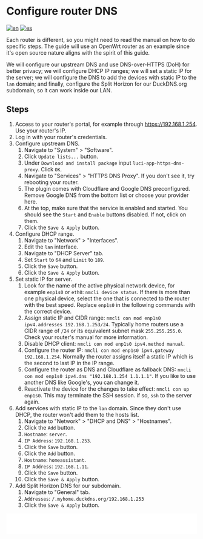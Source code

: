 # Configure router DNS

[![en](https://img.shields.io/badge/lang-en-blue.svg)](Configure%20router%20dns.md)
[![es](https://img.shields.io/badge/lang-es-blue.svg)](Configure%20router%20dns.es.md)

Each router is different, so you might need to read the manual on how to do specific steps. The guide will use an OpenWrt router as an example since it's open source nature aligns with the spirit of this guide.

We will configure our upstream DNS and use DNS-over-HTTPS (DoH) for better privacy; we will configure DHCP IP ranges; we will set a static IP for the server; we will configure the DNS to add the devices with static IP to the `lan` domain; and finally, configure the Split Horizon for our DuckDNS.org subdomain, so it can work inside our LAN.

## Steps

1. Access to your router's portal, for example through https://192.168.1.254. Use your router's IP.
2. Log in with your router's credentials.
3. Configure upstream DNS.
    1. Navigate to "System" > "Software".
    2. Click `Update lists...` button.
    3. Under `Download and install package` input `luci-app-https-dns-proxy`. Click `OK`.
    4. Navigate to "Services" > "HTTPS DNS Proxy". If you don't see it, try rebooting your router.
    5. The plugin comes with Cloudflare and Google DNS preconfigured. Remove Google DNS from the bottom list or choose your provider here.
    6. At the top, make sure that the service is enabled and started. You should see the `Start` and `Enable` buttons disabled. If not, click on them.
    7. Click the `Save & Apply` button.
4. Configure DHCP range.
    1. Navigate to "Network" > "Interfaces".
    2. Edit the `lan` interface.
    3. Navigate to "DHCP Server" tab.
    4. Set `Start` to `64` and `Limit` to `189`.
    5. Click the `Save` button.
    6. Click the `Save & Apply` button.
5. Set static IP for server.
    1. Look for the name of the active physical network device, for example `enp1s0` or `eth0`: `nmcli device status`. If there is more than one physical device, select the one that is connected to the router with the best speed. Replace `enp1s0` in the following commands with the correct device.
    2. Assign static IP and CIDR range: `nmcli con mod enp1s0 ipv4.addresses 192.168.1.253/24`. Typically home routers use a CIDR range of `/24` or its equivalent subnet mask `255.255.255.0`. Check your router's manual for more information.
    3. Disable DHCP client: `nmcli con mod enp1s0 ipv4.method manual`.
    4. Configure the router IP: `nmcli con mod enp1s0 ipv4.gateway 192.168.1.254`. Normally the router assigns itself a static IP which is the second to last IP in the IP range.
    5. Configure the router as DNS and Cloudflare as fallback DNS: `nmcli con mod enp1s0 ipv4.dns "192.168.1.254 1.1.1.1"`. If you like to use another DNS like Google's, you can change it.
    6. Reactivate the device for the changes to take effect: `nmcli con up enp1s0`. This may terminate the SSH session. if so, `ssh` to the server again.
6. Add services with static IP to the `lan` domain. Since they don't use DHCP, the router won't add them to the hosts list.
    1. Navigate to "Network" > "DHCP and DNS" > "Hostnames".
    2. Click the `Add` button.
    3. `Hostname`: `server`.
    4. `IP Address`: `192.168.1.253`.
    5. Click the `Save` button.
    6. Click the `Add` button.
    7. `Hostname`: `homeassistant`.
    8. `IP Address`: `192.168.1.11`.
    9. Click the `Save` button.
    10. Click the `Save & Apply` button.
7. Add Split Horizon DNS for our subdomain.
    1. Navigate to "General" tab.
    2. `Addresses`: `/.myhome.duckdns.org/192.168.1.253`
    3. Click the `Save & Apply` button.

[<img width="33.3%" src="buttons/prev-Configure dns.svg" alt="Configure DNS">](Configure%20dns.md)[<img width="33.3%" src="buttons/jump-Index.svg" alt="Index">](README.md)[<img width="33.3%" src="buttons/next-Create and configure public external traffic stack optional.svg" alt="Create and configure public external traffic stack (Optional)">](Create%20and%20configure%20public%20external%20traffic%20stack%20optional.md)
